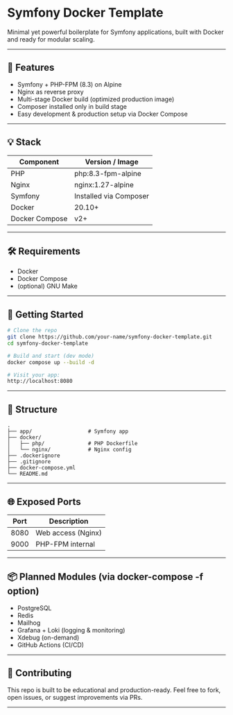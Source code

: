 # Symfony Docker Template

Minimal yet powerful boilerplate for Symfony applications, built with Docker and ready for modular scaling.

---

## 🚀 Features

* Symfony + PHP-FPM (8.3) on Alpine
* Nginx as reverse proxy
* Multi-stage Docker build (optimized production image)
* Composer installed only in build stage
* Easy development & production setup via Docker Compose

---

## 💡 Stack

| Component      | Version / Image        |
| -------------- | ---------------------- |
| PHP            | php:8.3-fpm-alpine     |
| Nginx          | nginx:1.27-alpine      |
| Symfony        | Installed via Composer |
| Docker         | 20.10+                 |
| Docker Compose | v2+                    |

---

## 🛠️ Requirements

* Docker
* Docker Compose
* (optional) GNU Make

---

## 🧪 Getting Started

```bash
# Clone the repo
git clone https://github.com/your-name/symfony-docker-template.git
cd symfony-docker-template

# Build and start (dev mode)
docker compose up --build -d

# Visit your app:
http://localhost:8080
```

---

## 📁 Structure

```
.
├── app/                  # Symfony app
├── docker/
│   ├── php/              # PHP Dockerfile
│   └── nginx/            # Nginx config
├── .dockerignore
├── .gitignore
├── docker-compose.yml
└── README.md
```

---

## 🌐 Exposed Ports

| Port | Description        |
| ---- | ------------------ |
| 8080 | Web access (Nginx) |
| 9000 | PHP-FPM internal   |

---

## 📦 Planned Modules (via docker-compose -f option)

* PostgreSQL
* Redis
* Mailhog
* Grafana + Loki (logging & monitoring)
* Xdebug (on-demand)
* GitHub Actions (CI/CD)

---

## 🤝 Contributing

This repo is built to be educational and production-ready.
Feel free to fork, open issues, or suggest improvements via PRs.

---

##
